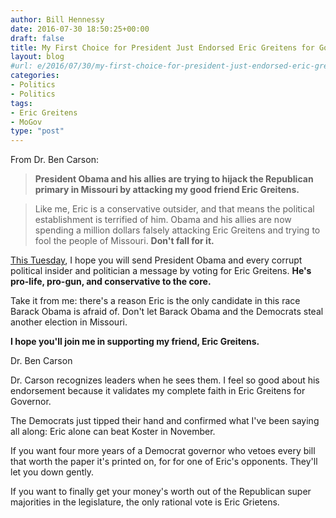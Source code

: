 ```yaml
---
author: Bill Hennessy
date: 2016-07-30 18:50:25+00:00
draft: false
title: My First Choice for President Just Endorsed Eric Greitens for Governor
layout: blog
#url: e/2016/07/30/my-first-choice-for-president-just-endorsed-eric-greitens-for-governor/
categories:
- Politics
- Politics
tags:
- Eric Greitens
- MoGov
type: "post"
---
```


From Dr. Ben Carson:



> 

> 
> **President Obama and his allies are trying to hijack the Republican primary in Missouri by attacking my good friend Eric Greitens.**

> 
> 

> 
> Like me, Eric is a conservative outsider, and that means the political establishment is terrified of him. Obama and his allies are now spending a million dollars falsely attacking Eric Greitens and trying to fool the people of Missouri. **Don't fall for it.**

[This Tuesday](https://airmail.calendar/2016-08-02%2012:00:00%20CDT), I hope you will send President Obama and every corrupt political insider and politician a message by voting for Eric Greitens. **He's pro-life, pro-gun, and conservative to the core.**

Take it from me: there's a reason Eric is the only candidate in this race Barack Obama is afraid of. Don't let Barack Obama and the Democrats steal another election in Missouri.

**I hope you'll join me in supporting my friend, Eric Greitens.**

Dr. Ben Carson
> 
> 






Dr. Carson recognizes leaders when he sees them. I feel so good about his endorsement because it validates my complete faith in Eric Greitens for Governor.





The Democrats just tipped their hand and confirmed what I've been saying all along: Eric alone can beat Koster in November.





If you want four more years of a Democrat governor who vetoes every bill that worth the paper it's printed on, for for one of Eric's opponents. They'll let you down gently.





If you want to finally get your money's worth out of the Republican super majorities in the legislature, the only rational vote is Eric Grietens.




